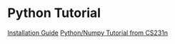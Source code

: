 # Python Tutorial
[Installation Guide](https://hackmd.io/@yQgYhimORGmkQrmqS-yKJg/BJeFlUPNU)
[Python/Numpy Tutorial from CS231n](http://cs231n.github.io/python-numpy-tutorial/#numpy-broadcasting)